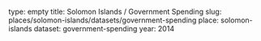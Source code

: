 type: empty
title: Solomon Islands / Government Spending
slug: places/solomon-islands/datasets/government-spending
place: solomon-islands
dataset: government-spending
year: 2014

